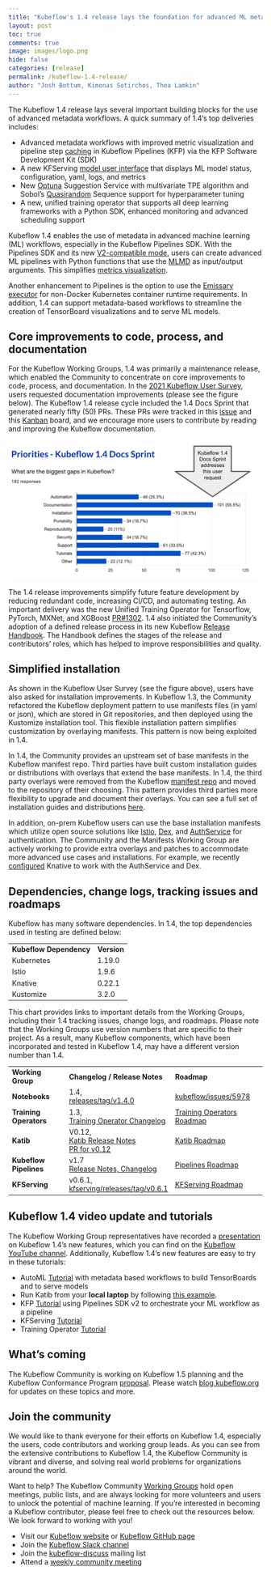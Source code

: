```yaml
---
title: "Kubeflow's 1.4 release lays the foundation for advanced ML metadata workflows"
layout: post
toc: true
comments: true
image: images/logo.png
hide: false
categories: [release]
permalink: /kubeflow-1.4-release/
author: "Josh Bottum, Kimonas Sotirchos, Thea Lamkin"
---
```


The Kubeflow 1.4 release lays several important building blocks for the use of advanced metadata workflows. A quick summary of
1.4’s top deliveries includes:

- Advanced metadata workflows with improved metric visualization and pipeline
  step [caching](https://www.kubeflow.org/docs/components/pipelines/caching-v2/)
  in Kubeflow Pipelines (KFP) via the KFP Software Development Kit (SDK)
- A new KFServing
  [model user interface](https://www.kubeflow.org/docs/components/kfserving/webapp/)
  that displays ML model status, configuration, yaml, logs, and metrics 
- New [Optuna](https://github.com/optuna/optuna) Suggestion Service with
  multivariate TPE algorithm and Sobol’s
  [Quasirandom](https://github.com/kubeflow/katib/pull/1523) Sequence support
  for hyperparameter tuning
- A new, unified training operator that supports all deep learning frameworks
  with a Python SDK, enhanced monitoring and advanced scheduling support

Kubeflow 1.4 enables the use of metadata in advanced machine learning (ML) workflows, especially
in the Kubeflow Pipelines SDK. With the Pipelines SDK and its new
[V2-compatible mode](https://www.kubeflow.org/docs/components/pipelines/sdk/v2/v2-compatibility/),
users can create advanced ML pipelines with Python functions that use the [MLMD](https://github.com/google/ml-metadata) as
input/output arguments. This simplifies
[metrics visualization](https://www.kubeflow.org/docs/components/pipelines/sdk/output-viewer/#v2-sdk-use-sdk-visualization-apis). 

Another enhancement to Pipelines is the option to use the
[Emissary executor](https://www.kubeflow.org/docs/components/pipelines/installation/choose-executor/)
for non-Docker Kubernetes container runtime requirements. In addition, 1.4 can 
support metadata-based workflows to streamline the creation of TensorBoard 
visualizations and to serve ML models.

## Core improvements to code, process, and documentation

For the Kubeflow Working Groups, 1.4 was primarily a maintenance release, 
which enabled the Community to concentrate on core improvements to code, 
process, and documentation. In the
[2021 Kubeflow User Survey](https://blog.kubeflow.org/kubeflow-continues-to-move-to-production),
users requested documentation improvements (please see the figure below). The
Kubeflow 1.4 release cycle included the 1.4 Docs Sprint that generated nearly
fifty (50) PRs. These PRs were tracked in this
[issue](https://github.com/kubeflow/website/issues/2879) and this
[Kanban](https://github.com/orgs/kubeflow/projects/46) board, and we encourage
more users to contribute by reading and improving the Kubeflow documentation.

![docs sprint](/images/2021-10-12-kubeflow-1.4-release/docs-sprint.png)

The 1.4 release improvements simplify future feature development by reducing
redundant code, increasing CI/CD, and automating testing. An important delivery
was the new Unified Training Operator for Tensorflow, PyTorch, MXNet, and
XGBoost [PR#1302](https://github.com/kubeflow/tf-operator/pull/1302). 1.4 also
initiated the Community’s adoption of a defined release process in its new
Kubeflow [Release Handbook](https://github.com/kubeflow/manifests/pull/1907).
The Handbook defines the stages of the release and contributors’ roles, which
has helped to improve responsibilities and quality.

## Simplified installation

As shown in the Kubeflow User Survey (see the figure above), users have also
asked for installation improvements. In Kubeflow 1.3, the Community refactored
the Kubeflow deployment pattern to use manifests files (in yaml or json), which
are stored in Git repositories, and then deployed using the Kustomize
installation tool. This flexible installation pattern simplifies customization
by overlaying manifests. This pattern is now being exploited in 1.4.

In 1.4, the Community provides an upstream set of base manifests in the
Kubeflow manifest repo. Third parties have built custom installation guides
or distributions with overlays that extend the base manifests. In 1.4, the
third party overlays were removed from the Kubeflow
[manifest repo](https://github.com/kubeflow/manifests) and moved to the
repository of their choosing. This pattern provides third parties more
flexibility to upgrade and document their overlays. You can see a full set of
installation guides and distributions
[here](https://www.kubeflow.org/docs/started/installing-kubeflow/).    

In addition, on-prem Kubeflow users can use the base installation manifests
which utilize open source solutions like [Istio](https://istio.io/),
[Dex](https://dexidp.io/), and
[AuthService](https://github.com/arrikto/oidc-authservice) for authentication.
The Community and the Manifests Working Group are actively working to provide
extra overlays and patches to accommodate more advanced use cases and
installations. For example, we recently
[configured](https://github.com/kubeflow/manifests/pull/2048) Knative to work
with the AuthService and Dex.

## Dependencies, change logs, tracking issues and roadmaps

Kubeflow has many software dependencies. In 1.4, the top dependencies used in
testing are defined below:

<table>
  <tr>
    <td><strong>Kubeflow Dependency</strong></td>
    <td><strong>Version</strong></td>
  </tr>
  <tr>
    <td>Kubernetes</td>
    <td>1.19.0</td>
  </tr>
  <tr>
    <td>Istio</td>
    <td>1.9.6</td>
  </tr>
  <tr>
    <td>Knative</td>
    <td>0.22.1</td>
  </tr>
  <tr>
    <td>Kustomize</td>
    <td>3.2.0</td>
  </tr>
</table>

This chart provides links to important details from the Working Groups,
including their 1.4 tracking issues, change logs, and roadmaps. Please 
note that the Working Groups use version numbers that are specific to 
their project. As a result, many Kubeflow components, which have been 
incorporated and tested in Kubeflow 1.4, may have a different version 
number than 1.4.

<table>
  <tr>
    <td><strong>Working Group</strong></td>
    <td><strong>Changelog / Release Notes</strong></td>
    <td><strong>Roadmap</strong></td>
  </tr>
  <tr>
    <td><strong>Notebooks</strong></td>
    <td>
      1.4,<br>
      <a href="https://github.com/kubeflow/kubeflow/releases/tag/v1.4.0">
        releases/tag/v1.4.0
      </a>
    </td>
    <td>
      <a href="https://github.com/kubeflow/kubeflow/issues/5978">
        kubeflow/issues/5978
      </a>
    </td>
  </tr>
  <tr>
    <td><strong>Training Operators</strong></td>
    <td>
      1.3,<br>
      <a href="https://github.com/kubeflow/training-operator/blob/master/CHANGELOG.md">
        Training Operator Changelog
      </a>
    </td>
    <td>
      <a href="https://github.com/kubeflow/common/blob/master/ROADMAP.md">
        Training Operators Roadmap
      </a>
    </td>
  </tr>
  <tr>
    <td><strong>Katib</strong></td>
    <td>
      V0.12,<br>
      <a href="https://github.com/kubeflow/katib/releases/tag/v0.12.0">
        Katib Release Notes
      </a><br>
      <a href="https://github.com/kubeflow/katib/blob/aa452f07eb8a1f395b76d63fa233a2a01aacdeba/CHANGELOG.md">
        PR for v0.12  
      </a>
    </td>
    <td>
      <a href="https://github.com/kubeflow/katib/blob/master/ROADMAP.md">
        Katib Roadmap
      </a>
    </td>
  </tr>
  <tr>
    <td><strong>Kubeflow Pipelines</strong></td>
    <td>
      v1.7<br>
      <a href="https://github.com/kubeflow/pipelines/releases/tag/1.7.0">
        Release Notes, Changelog
      </a>
    </td>
    <td>
      <a href="https://github.com/kubeflow/pipelines/blob/master/ROADMAP.md">
        Pipelines Roadmap
      </a>
    </td>
  </tr>
  <tr>
    <td><strong>KFServing</strong></td>
    <td>
      v0.6.1,<br>
      <a href="https://github.com/kubeflow/kfserving/releases/tag/v0.6.1">
        kfserving/releases/tag/v0.6.1
      </a>
    </td>
    <td>
      <a href="https://github.com/kubeflow/kfserving/blob/master/ROADMAP.md">
        KFServing Roadmap
      </a>
    </td>
  </tr>
</table>

## Kubeflow 1.4 video update and tutorials

The Kubeflow Working Group representatives have recorded a
[presentation](https://www.youtube.com/kubeflow) on Kubeflow 1.4’s new
features, which you can find on the
[Kubeflow YouTube channel](https://www.youtube.com/kubeflow). Additionally,
Kubeflow 1.4’s new features are easy to try in these tutorials:

- AutoML [Tutorial](https://codelabs.arrikto.com/codelabs/minikf-kale-automl/index.html?index=../..index#0)
  with metadata based workflows to build TensorBoards and to serve models
- Run Katib from your **local laptop** by following [this example](https://github.com/kubeflow/katib/tree/master/examples/v1beta1/kind-cluster).
- KFP [Tutorial](https://www.kubeflow.org/docs/components/pipelines/sdk/v2/build-pipeline/)
  using Pipelines SDK v2 to orchestrate your ML workflow as a pipeline
- KFServing [Tutorial](https://github.com/kserve/kserve/tree/release-0.6/docs/samples) 
- Training Operator [Tutorial](https://github.com/kubeflow/training-operator/tree/master/examples)

## What’s coming

The Kubeflow Community is working on Kubeflow 1.5 planning and the Kubeflow
Conformance Program [proposal](https://github.com/kubeflow/community/pull/524).
Please watch [blog.kubeflow.org](https://blog.kubeflow.org/) for updates on
these topics and more.

## Join the community

We would like to thank everyone for their efforts on Kubeflow 1.4, especially
the users, code contributors and working group leads. As you can see from the
extensive contributions to Kubeflow 1.4, the Kubeflow Community is vibrant and
diverse, and solving real world problems for organizations around the world.

Want to help? The Kubeflow Community
[Working Groups](https://github.com/kubeflow/community/blob/master/wg-list.md)
hold open meetings, public lists, and are always looking for more volunteers
and users to unlock the potential of machine learning. If you’re interested in
becoming a Kubeflow contributor, please feel free to check out the resources
below. We look forward to working with you!

- Visit our [Kubeflow website](https://www.kubeflow.org/) or
  [Kubeflow GitHub page](https://github.com/kubeflow)
- Join the [Kubeflow Slack channel](https://join.slack.com/t/kubeflow/shared_invite/enQtMjgyMzMxNDgyMTQ5LWUwMTIxNmZlZTk2NGU0MmFiNDE4YWJiMzFiOGNkZGZjZmRlNTExNmUwMmQ2NzMwYzk5YzQxOWQyODBlZGY2OTg)
- Join the
  [kubeflow-discuss](https://groups.google.com/forum/#!forum/kubeflow-discuss)
  mailing list
- Attend a
  [weekly community meeting](https://www.kubeflow.org/docs/about/community/)
